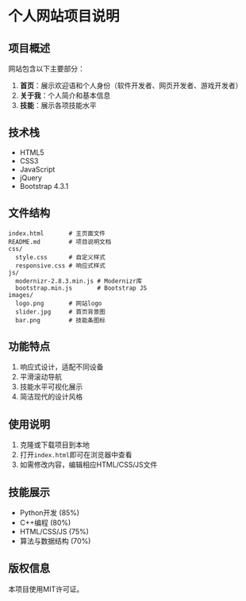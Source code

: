 # 个人网站项目说明

## 项目概述

网站包含以下主要部分：

1. **首页**：展示欢迎语和个人身份（软件开发者、网页开发者、游戏开发者）
2. **关于我**：个人简介和基本信息
3. **技能**：展示各项技能水平

## 技术栈

- HTML5
- CSS3
- JavaScript
- jQuery
- Bootstrap 4.3.1

## 文件结构

```
index.html       # 主页面文件
README.md        # 项目说明文档
css/
  style.css      # 自定义样式
  responsive.css # 响应式样式
js/
  modernizr-2.8.3.min.js # Modernizr库
  bootstrap.min.js       # Bootstrap JS
images/
  logo.png       # 网站logo
  slider.jpg     # 首页背景图
  bar.png        # 技能条图标
```

## 功能特点

1. 响应式设计，适配不同设备
2. 平滑滚动导航
3. 技能水平可视化展示
4. 简洁现代的设计风格

## 使用说明

1. 克隆或下载项目到本地
2. 打开`index.html`即可在浏览器中查看
3. 如需修改内容，编辑相应HTML/CSS/JS文件

## 技能展示

- Python开发 (85%)
- C++编程 (80%)
- HTML/CSS/JS (75%)
- 算法与数据结构 (70%)

## 版权信息

本项目使用MIT许可证。
